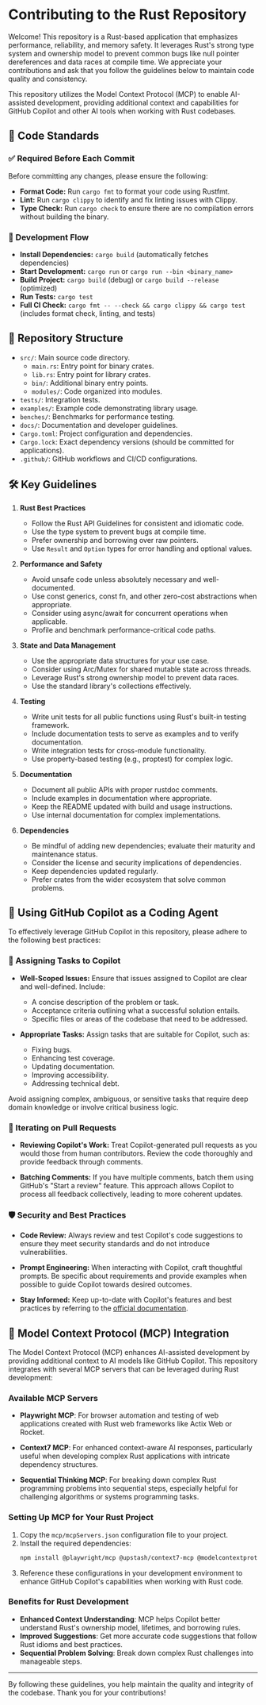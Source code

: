 # Contributing to the Rust Repository

Welcome! This repository is a Rust-based application that emphasizes performance, reliability, and memory safety. It leverages Rust's strong type system and ownership model to prevent common bugs like null pointer dereferences and data races at compile time. We appreciate your contributions and ask that you follow the guidelines below to maintain code quality and consistency.

This repository utilizes the Model Context Protocol (MCP) to enable AI-assisted development, providing additional context and capabilities for GitHub Copilot and other AI tools when working with Rust codebases.

## 📌 Code Standards

### ✅ Required Before Each Commit

Before committing any changes, please ensure the following:

* **Format Code:** Run `cargo fmt` to format your code using Rustfmt.
* **Lint:** Run `cargo clippy` to identify and fix linting issues with Clippy.
* **Type Check:** Run `cargo check` to ensure there are no compilation errors without building the binary.

### 🔄 Development Flow

* **Install Dependencies:** `cargo build` (automatically fetches dependencies)
* **Start Development:** `cargo run` or `cargo run --bin <binary_name>`
* **Build Project:** `cargo build` (debug) or `cargo build --release` (optimized)
* **Run Tests:** `cargo test`
* **Full CI Check:** `cargo fmt -- --check && cargo clippy && cargo test` (includes format check, linting, and tests)

## 📁 Repository Structure

* `src/`: Main source code directory.
  * `main.rs`: Entry point for binary crates.
  * `lib.rs`: Entry point for library crates.
  * `bin/`: Additional binary entry points.
  * `modules/`: Code organized into modules.
* `tests/`: Integration tests.
* `examples/`: Example code demonstrating library usage.
* `benches/`: Benchmarks for performance testing.
* `docs/`: Documentation and developer guidelines.
* `Cargo.toml`: Project configuration and dependencies.
* `Cargo.lock`: Exact dependency versions (should be committed for applications).
* `.github/`: GitHub workflows and CI/CD configurations.

## 🛠️ Key Guidelines

1. **Rust Best Practices**

   * Follow the Rust API Guidelines for consistent and idiomatic code.
   * Use the type system to prevent bugs at compile time.
   * Prefer ownership and borrowing over raw pointers.
   * Use `Result` and `Option` types for error handling and optional values.

2. **Performance and Safety**

   * Avoid unsafe code unless absolutely necessary and well-documented.
   * Use const generics, const fn, and other zero-cost abstractions when appropriate.
   * Consider using async/await for concurrent operations when applicable.
   * Profile and benchmark performance-critical code paths.

3. **State and Data Management**

   * Use the appropriate data structures for your use case.
   * Consider using Arc/Mutex for shared mutable state across threads.
   * Leverage Rust's strong ownership model to prevent data races.
   * Use the standard library's collections effectively.

4. **Testing**

   * Write unit tests for all public functions using Rust's built-in testing framework.
   * Include documentation tests to serve as examples and to verify documentation.
   * Write integration tests for cross-module functionality.
   * Use property-based testing (e.g., proptest) for complex logic.

5. **Documentation**

   * Document all public APIs with proper rustdoc comments.
   * Include examples in documentation where appropriate.
   * Keep the README updated with build and usage instructions.
   * Use internal documentation for complex implementations.

6. **Dependencies**

   * Be mindful of adding new dependencies; evaluate their maturity and maintenance status.
   * Consider the license and security implications of dependencies.
   * Keep dependencies updated regularly.
   * Prefer crates from the wider ecosystem that solve common problems.

## 🤖 Using GitHub Copilot as a Coding Agent

To effectively leverage GitHub Copilot in this repository, please adhere to the following best practices:

### 🧩 Assigning Tasks to Copilot

* **Well-Scoped Issues:** Ensure that issues assigned to Copilot are clear and well-defined. Include:

  * A concise description of the problem or task.
  * Acceptance criteria outlining what a successful solution entails.
  * Specific files or areas of the codebase that need to be addressed.

* **Appropriate Tasks:** Assign tasks that are suitable for Copilot, such as:

  * Fixing bugs.
  * Enhancing test coverage.
  * Updating documentation.
  * Improving accessibility.
  * Addressing technical debt.

Avoid assigning complex, ambiguous, or sensitive tasks that require deep domain knowledge or involve critical business logic.

### 💬 Iterating on Pull Requests

* **Reviewing Copilot's Work:** Treat Copilot-generated pull requests as you would those from human contributors. Review the code thoroughly and provide feedback through comments.

* **Batching Comments:** If you have multiple comments, batch them using GitHub's "Start a review" feature. This approach allows Copilot to process all feedback collectively, leading to more coherent updates.

### 🛡️ Security and Best Practices

* **Code Review:** Always review and test Copilot's code suggestions to ensure they meet security standards and do not introduce vulnerabilities.

* **Prompt Engineering:** When interacting with Copilot, craft thoughtful prompts. Be specific about requirements and provide examples when possible to guide Copilot towards desired outcomes.

* **Stay Informed:** Keep up-to-date with Copilot's features and best practices by referring to the [official documentation](https://docs.github.com/en/copilot/using-github-copilot).

## 🔄 Model Context Protocol (MCP) Integration

The Model Context Protocol (MCP) enhances AI-assisted development by providing additional context to AI models like GitHub Copilot. This repository integrates with several MCP servers that can be leveraged during Rust development:

### Available MCP Servers

* **Playwright MCP**: For browser automation and testing of web applications created with Rust web frameworks like Actix Web or Rocket.

* **Context7 MCP**: For enhanced context-aware AI responses, particularly useful when developing complex Rust applications with intricate dependency structures.

* **Sequential Thinking MCP**: For breaking down complex Rust programming problems into sequential steps, especially helpful for challenging algorithms or systems programming tasks.

### Setting Up MCP for Your Rust Project

1. Copy the `mcp/mcpServers.json` configuration file to your project.
2. Install the required dependencies:
   ```bash
   npm install @playwright/mcp @upstash/context7-mcp @modelcontextprotocol/server-sequential-thinking
   ```
3. Reference these configurations in your development environment to enhance GitHub Copilot's capabilities when working with Rust code.

### Benefits for Rust Development

* **Enhanced Context Understanding**: MCP helps Copilot better understand Rust's ownership model, lifetimes, and borrowing rules.
* **Improved Suggestions**: Get more accurate code suggestions that follow Rust idioms and best practices.
* **Sequential Problem Solving**: Break down complex Rust challenges into manageable steps.

---

By following these guidelines, you help maintain the quality and integrity of the codebase. Thank you for your contributions!